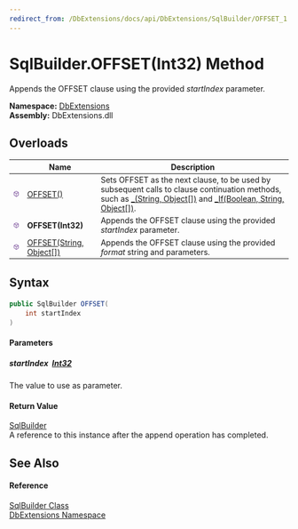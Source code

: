 ```yaml
---
redirect_from: /DbExtensions/docs/api/DbExtensions/SqlBuilder/OFFSET_1.html
---
```


SqlBuilder.OFFSET(Int32) Method
===============================
Appends the OFFSET clause using the provided *startIndex* parameter.
  
**Namespace:** [DbExtensions][1]  
**Assembly:** DbExtensions.dll

Overloads
---------

|                  | Name                          | Description                                                                                                                                                              |
| ---------------- | ----------------------------- | ------------------------------------------------------------------------------------------------------------------------------------------------------------------------ |
| ![Public method] | [OFFSET()][2]                 | Sets OFFSET as the next clause, to be used by subsequent calls to clause continuation methods, such as [_(String, Object[])][3] and [_If(Boolean, String, Object[])][4]. |
| ![Public method] | **OFFSET(Int32)**             | Appends the OFFSET clause using the provided *startIndex* parameter.                                                                                                     |
| ![Public method] | [OFFSET(String, Object[])][5] | Appends the OFFSET clause using the provided *format* string and parameters.                                                                                             |


Syntax
------

```csharp
public SqlBuilder OFFSET(
	int startIndex
)
```

#### Parameters

##### *startIndex*  [Int32][6]
The value to use as parameter.

#### Return Value
[SqlBuilder][7]  
A reference to this instance after the append operation has completed.

See Also
--------

#### Reference
[SqlBuilder Class][7]  
[DbExtensions Namespace][1]  

[1]: ../README.md
[2]: OFFSET.md
[3]: _.md
[4]: _If.md
[5]: OFFSET_2.md
[6]: https://learn.microsoft.com/dotnet/api/system.int32
[7]: README.md
[Public method]: ../../icons/pubmethod.svg "Public method"
